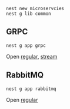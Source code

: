 ```fish
nest new microservcies
nest g lib common
```

## GRPC
```fish
nest g app grpc
```

Open [regular](http://localhost:3000/grpc?message=world), [stream](http://localhost:3000/grpc/stream?message=world)


## RabbitMQ
```fish
nest g app rabbitmq
```

Open [regular](http://localhost:3000/rmq?msg="hello")
